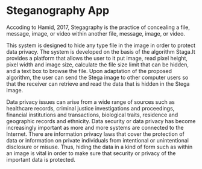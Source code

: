 # Steganography App

Accoding to Hamid, 2017, Stegagraphy is the practice of concealing a file, message, image, or video within another file, message, image, or video.


This system is designed to hide any type file in the image in order to protect data privacy. The system is developed on the basis of the algorithm Staga.It provides a platform that allows the user to it put image, read pixel height, pixel width and image size, calculate the file size limit that can be hidden, and a text box to browse the file. Upon adaptation of the proposed algorithm, the user can send the Stega image to other computer users so that the receiver can retrieve and read the data that is hidden in the Stega image.

Data privacy issues can arise from a wide range of sources such as healthcare records, criminal justice investigations and proceedings, financial institutions and transactions, biological traits, residence and geographic records and ethnicity. Data security or data privacy has become increasingly important as more and more systems are connected to the Internet. There are information privacy laws that cover the protection of data or information on private individuals from intentional or
unintentional disclosure or misuse. Thus, hiding the data in a kind of form such as within an image is vital in
order to make sure that security or privacy of the important data is protected.

